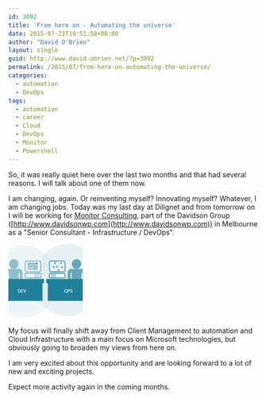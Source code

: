 ```yaml
---
id: 3092
title: 'From here on - Automating the universe'
date: 2015-07-21T19:51:58+00:00
author: "David O'Brien"
layout: single
guid: http://www.david-obrien.net/?p=3092
permalink: /2015/07/from-here-on-automating-the-universe/
categories:
  - automation
  - DevOps
tags:
  - automation
  - career
  - Cloud
  - DevOps
  - Monitor
  - Powershell
---
```

So, it was really quiet here over the last two months and that had several reasons. I will talk about one of them now.

I am changing, again. Or reinventing myself? Innovating myself? Whatever, I am changing jobs. Today was my last day at Dilignet and from tomorrow on I will be working for [Monitor Consulting](http://www.monitorconsulting.com.au/), part of the Davidson Group ([http://www.davidsonwp.com](http://www.davidsonwp.com)) in Melbourne as a "Senior Consultant - Infrastructure / DevOps".

![devops](/media/2015/07/blue-devops_4-150x150.png)

My focus will finally shift away from Client Management to automation and Cloud Infrastructure with a main focus on Microsoft technologies, but obviously going to broaden my views from here on.

I am very excited about this opportunity and are looking forward to a lot of new and exciting projects.

Expect more activity again in the coming months.